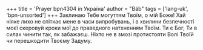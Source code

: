 +++
title = 'Prayer bpn4304 in Україна'
author = "Báb"
tags = ['lang-uk', 'bpn-unsorted']
+++
Заклинаю Тебе могуттям Твоїм, о мій Боже! Хай ніяке лихо не спіткає мене в часи випробувань, і в хвилини безпечності моєї скеровуй кроки мої до праведного натхненням Твоїм. Ти є Бог, Ти в силах чинити так, як забажаєш. Ніхто не в змозі протистояти Волі Твоїй чи перешкодити Твоєму Задуму.

